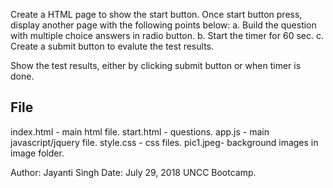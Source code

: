 Create a HTML page to show the start button.
Once start button press, display another page with the following points below:
          a. Build the question with multiple choice answers in radio button.
          b. Start the timer for 60 sec.
          c. Create a submit button to evalute the test results.

Show the test results, either by clicking submit button or when timer is done.

## File

index.html - main html file.
start.html - questions.
app.js - main javascript/jquery file.
style.css - css files.
pic1.jpeg- background images in image folder.


Author: Jayanti Singh
Date: July 29, 2018
UNCC Bootcamp.

